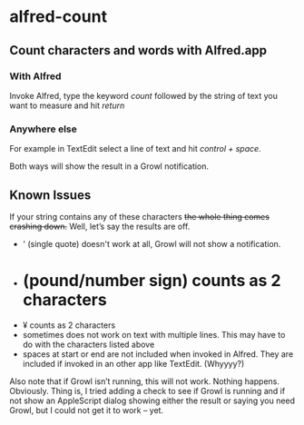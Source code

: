 alfred-count
============

## Count characters and words with Alfred.app

### With Alfred

Invoke Alfred, type the keyword *count* followed by the string of text you want to measure and hit *return*

### Anywhere else
For example in TextEdit select a line of text and hit *control + space*.

Both ways will show the result in a Growl notification.

## Known Issues
If your string contains any of these characters <strike>the whole thing comes crashing down.</strike> Well, let’s say the results are off.

- ' (single quote) doesn't work at all, Growl will not show a notification.
- # (pound/number sign) counts as 2 characters
- ¥ counts as 2 characters
- sometimes does not work on text with multiple lines. This may have to do with the characters listed above
- spaces at start or end are not included when invoked in Alfred. They are included if invoked in an other app like TextEdit. (Whyyyy?)

Also note that if Growl isn’t running, this will not work. Nothing happens. Obviously. Thing is, I tried adding a check to see if Growl is running and if not show an AppleScript dialog showing either the result or saying you need Growl, but I could not get it to work – yet.
